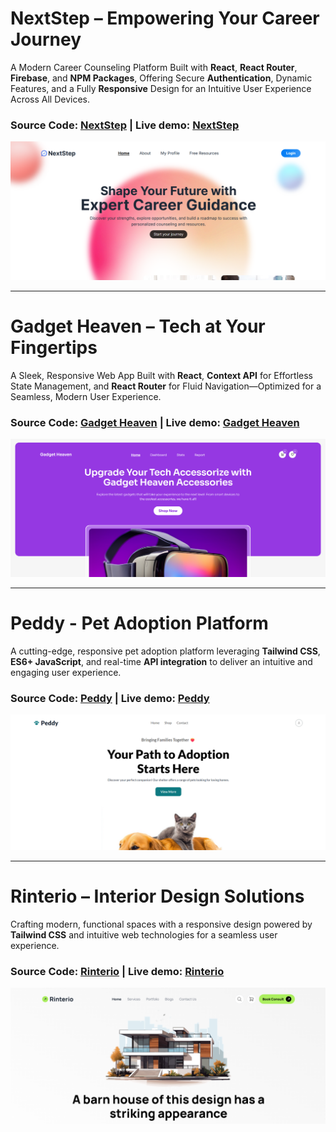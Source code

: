 # NextStep – Empowering Your Career Journey
A Modern Career Counseling Platform Built with **React**, **React Router**, **Firebase**, and **NPM Packages**, Offering Secure **Authentication**, Dynamic Features, and a Fully **Responsive** Design for an Intuitive User Experience Across All Devices.
### Source Code: [NextStep](https://github.com/khh-Niloy/ph-projects/tree/main/Next%20Step) | Live demo: [NextStep](https://thriving-starlight-762625.netlify.app/)
![Screenshot](thumb-images/nextstep.png)

<hr/>

# Gadget Heaven – Tech at Your Fingertips
A Sleek, Responsive Web App Built with **React**, **Context API** for Effortless State Management, and **React Router** for Fluid Navigation—Optimized for a Seamless, Modern User Experience.
### Source Code: [Gadget Heaven](https://github.com/khh-Niloy/ph-projects/tree/main/Gadget%20Heaven) | Live demo: [Gadget Heaven](https://imaginative-semolina-e3f9d0.netlify.app/)
![Screenshot](thumb-images/gadget.png)

<hr/>

# Peddy - Pet Adoption Platform
A cutting-edge, responsive pet adoption platform leveraging **Tailwind CSS**, **ES6+ JavaScript**, and real-time **API integration** to deliver an intuitive and engaging user experience.
### Source Code: [Peddy](https://github.com/khh-Niloy/ph-projects/tree/main/peddy) | Live demo: [Peddy](https://peddy-a5.netlify.app/)
![Screenshot](thumb-images/peddy.png)

<hr/>

# Rinterio – Interior Design Solutions
Crafting modern, functional spaces with a responsive design powered by **Tailwind CSS** and intuitive web technologies for a seamless user experience.
### Source Code: [Rinterio](https://github.com/khh-Niloy/ph-projects/tree/main/rinterio) | Live demo: [Rinterio](https://rinterio-a3.netlify.app/)
![Screenshot](thumb-images/rinterio.png)
